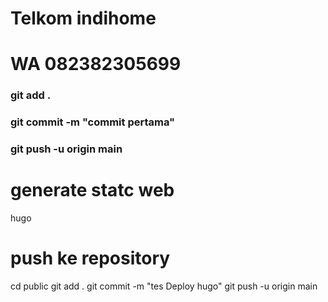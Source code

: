 # Telkom indihome
# WA 082382305699

### git add .
### git commit -m "commit pertama"
### git push -u origin main

# generate statc web
hugo

# push ke repository
cd public
git add .
git commit -m "tes Deploy hugo"
git push -u origin main